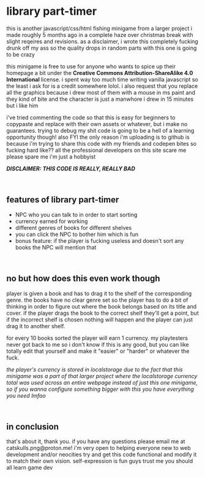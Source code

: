 
<h1> library part-timer </h1>

this is another javascript/css/html fishing minigame from a larger project i made roughly 5 months ago in a complete haze over christmas break with slight reqeires and revisions. as a disclaimer, i wrote this completely fucking drunk off my ass so the quality drops in random parts with this one is going to be crazy

this minigame is free to use for anyone who wants to spice up their homepage a bit under the <strong> Creative Commons Attribution-ShareAlike 4.0 International </strong> license. i spent way too much time writing vanilla javascript so the least i ask for is a credit somewhere lolol. i also request that you replace all the graphics because i drew most of them with a mouse in ms paint and they kind of bite and the character is just a manwhore i drew in 15 minutes but i like him

i've tried commenting the code so that this is easy for beginners to copypaste and replace with their own assets or whatever, but i make no guarantees. trying to debug my shit code is going to be a hell of a learning opportunity though! also FYI the only reason i'm uploading is to github is because i'm trying to share this code with my friends and codepen bites so fucking hard like?? all the professional developers on this site scare me please spare me i'm just a hobbyist

<strong><em>DISCLAIMER: THIS CODE IS REALLY, REALLY BAD</em></strong>

&nbsp;

<h2> features of library part-timer </h2>
<ul>
  <li>NPC who you can talk to in order to start sorting</li>
  <li>currency earned for working</li>
  <li>different genres of books for different shelves</li>
  <li>you can click the NPC to bother him which is fun</li>
  <li>bonus feature: if the player is fucking useless and doesn't sort any books the NPC will mention that</li>
</ul>

&nbsp;
<h2>no but how does this even work though</h2>

player is given a book and has to drag it to the shelf of the corresponding genre. the books have no clear genre set so the player has to do a bit of thinking in order to figure out where the book belongs based on its title and cover. if the player drags the book to the correct shelf they'll get a point, but if the incorrect shelf is chosen nothing will happen and the player can just drag it to another shelf.

for every 10 books sorted the player will earn 1 currency. my playtesters never got back to me so i don't know if this is any good, but you can like totally edit that yourself and make it "easier" or "harder" or whatever the fuck. 

<em>the player's currency is stored in localstorage due to the fact that this minigame was a part of that larger project where the localstorage currency total was used across an entire webpage instead of just this one minigame, so if you wanna configure something bigger with this you have everything you need lmfao</em>

&nbsp;
<h2>in conclusion</h2>
that's about it, thank you. if you have any questions please email me at catskulls.png@proton.me! i'm very open to helping everyone new to web development and/or neocities try and get this code functional and modify it to match their own vision. self-expression is fun guys trust me you should all learn game dev
